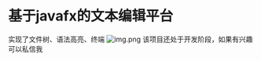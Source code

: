 # 基于javafx的文本编辑平台
实现了文件树、语法高亮、终端
![img.png](https://gitee.com/theCompassWillAlsoGetLost/typora-picture-resources2/raw/master/img/img.png)
该项目还处于开发阶段，如果有兴趣可以私信我
